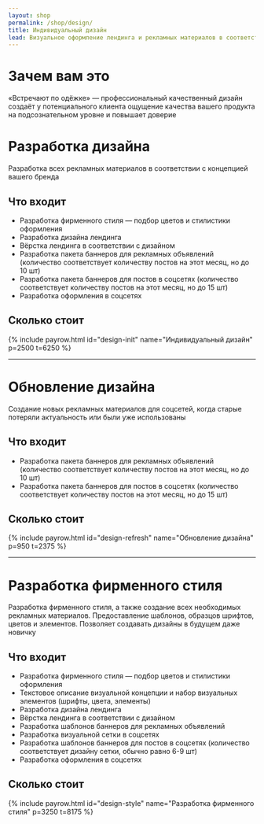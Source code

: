 ```yaml
---
layout: shop
permalink: /shop/design/
title: Индивидуальный дизайн
lead: Визуальное оформление лендинга и рекламных материалов в соответствии с вашим фирменным стилем
---
```


# **Зачем вам это**

«Встречают по одёжке» — профессиональный качественный дизайн создаёт у потенциального клиента ощущение качества вашего продукта на подсознательном уровне и повышает доверие

# Разработка дизайна

Разработка всех рекламных материалов в соответствии с концепцией вашего бренда

## Что входит

- Разработка фирменного стиля — подбор цветов и стилистики оформления
- Разработка дизайна лендинга
- Вёрстка лендинга в соответствии с дизайном
- Разработка пакета баннеров для рекламных объявлений (количество соответствует количеству постов на этот месяц, но до 10 шт)
- Разработка пакета баннеров для постов в соцсетях (количество соответствует количеству постов на этот месяц, но до 15 шт)
- Разработка оформления в соцсетях

## **Сколько стоит**

{% include payrow.html id="design-init" name="Индивидуальный дизайн" p=2500 t=6250 %}

---

# Обновление дизайна

Создание новых рекламных материалов для соцсетей, когда старые потеряли актуальность или были уже использованы

## Что входит

- Разработка пакета баннеров для рекламных объявлений (количество соответствует количеству постов на этот месяц, но до 10 шт)
- Разработка пакета баннеров для постов в соцсетях (количество соответствует количеству постов на этот месяц, но до 15 шт)

## **Сколько стоит**

{% include payrow.html id="design-refresh" name="Обновление дизайна" p=950 t=2375 %}

---

# Разработка фирменного стиля

Разработка фирменного стиля, а также создание всех необходимых рекламных материалов. Предоставление шаблонов, образцов шрифтов, цветов и элементов. Позволяет создавать дизайны в будущем даже новичку

## Что входит

- Разработка фирменного стиля — подбор цветов и стилистики оформления
- Текстовое описание визуальной концепции и набор визуальных элементов (шрифты, цвета, элементы)
- Разработка дизайна лендинга
- Вёрстка лендинга в соответствии с дизайном
- Разработка шаблонов баннеров для рекламных объявлений
- Разработка визуальной сетки в соцсетях
- Разработка шаблонов баннеров для постов в соцсетях (количество соответствует дизайну сетки, обычно равно 6-9 шт)
- Разработка оформления в соцсетях

## **Сколько стоит**

{% include payrow.html id="design-style" name="Разработка фирменного стиля" p=3250 t=8175 %}

